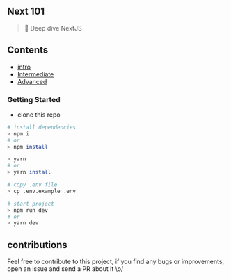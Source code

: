 ## Next 101

> 🌊 Deep dive NextJS 

## Contents
- [intro]()
- [Intermediate]()
- [Advanced]()

### Getting Started
- clone this repo
```sh
# install dependencies
> npm i
# or
> npm install

> yarn
# or
> yarn install

# copy .env file
> cp .env.example .env

# start project
> npm run dev
# or
> yarn dev
```

## contributions
Feel free to contribute to this project, if you find any bugs or improvements, open an issue and send a PR about it \o/